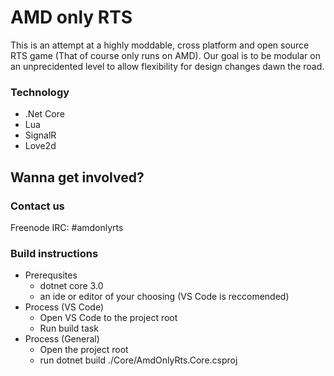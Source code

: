 # AMD only RTS
This is an attempt at a highly moddable, cross platform and open source RTS game (That of course only runs on AMD). Our goal is to be modular on an unprecidented level to allow flexibility for design changes dawn the road.

### Technology
- .Net Core
- Lua
- SignalR
- Love2d

## Wanna get involved?
### Contact us 
Freenode IRC: #amdonlyrts

### Build instructions
- Prerequsites
    - dotnet core 3.0
    - an ide or editor of your choosing (VS Code is reccomended)
- Process (VS Code)
    - Open VS Code to the project root
    - Run build task
- Process (General)
    - Open the project root
    - run dotnet build ./Core/AmdOnlyRts.Core.csproj
